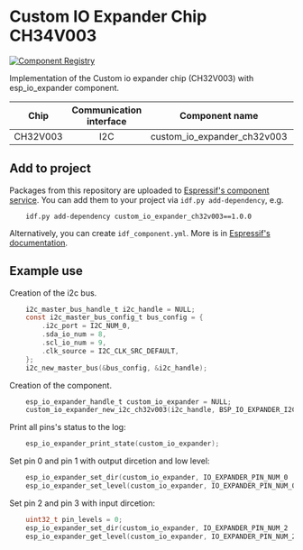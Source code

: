 # Custom IO Expander Chip CH34V003

[![Component Registry](https://components.espressif.com/components/waveshare/custom_io_expander_ch32v003/badge.svg)](https://components.espressif.com/components/waveshare/custom_io_expander_ch32v003)

Implementation of the Custom io expander chip (CH32V003) with esp_io_expander component.

| Chip             | Communication interface | Component name | Link to datasheet |
| :--------------: | :---------------------: | :------------: | :---------------: |
| CH32V003         | I2C                     | custom_io_expander_ch32v003 | [datasheet](https://www.wch-ic.com/downloads/CH32V003DS0_PDF.html) |

## Add to project

Packages from this repository are uploaded to [Espressif's component service](https://components.espressif.com/).
You can add them to your project via `idf.py add-dependency`, e.g.
```
    idf.py add-dependency custom_io_expander_ch32v003==1.0.0
```

Alternatively, you can create `idf_component.yml`. More is in [Espressif's documentation](https://docs.espressif.com/projects/esp-idf/en/latest/esp32/api-guides/tools/idf-component-manager.html).

## Example use

Creation of the i2c bus.

```c
    i2c_master_bus_handle_t i2c_handle = NULL;
    const i2c_master_bus_config_t bus_config = {
        .i2c_port = I2C_NUM_0,
        .sda_io_num = 8,
        .scl_io_num = 9,
        .clk_source = I2C_CLK_SRC_DEFAULT,
    };
    i2c_new_master_bus(&bus_config, &i2c_handle);
```

Creation of the component.

```c
    esp_io_expander_handle_t custom_io_expander = NULL;
    custom_io_expander_new_i2c_ch32v003(i2c_handle, BSP_IO_EXPANDER_I2C_ADDRESS, &custom_io_expander);
```

Print all pins's status to the log:

```c
    esp_io_expander_print_state(custom_io_expander);
```

Set pin 0 and pin 1 with output dircetion and low level:

```c
    esp_io_expander_set_dir(custom_io_expander, IO_EXPANDER_PIN_NUM_0 | IO_EXPANDER_PIN_NUM_1, IO_EXPANDER_OUTPUT);
    esp_io_expander_set_level(custom_io_expander, IO_EXPANDER_PIN_NUM_0 | IO_EXPANDER_PIN_NUM_1, 0);
```

Set pin 2 and pin 3 with input dircetion:

```c
    uint32_t pin_levels = 0;
    esp_io_expander_set_dir(custom_io_expander, IO_EXPANDER_PIN_NUM_2 | IO_EXPANDER_PIN_NUM_3, IO_EXPANDER_INPUT);
    esp_io_expander_get_level(custom_io_expander, IO_EXPANDER_PIN_NUM_2 | IO_EXPANDER_PIN_NUM_3, &pin_levels);
```
